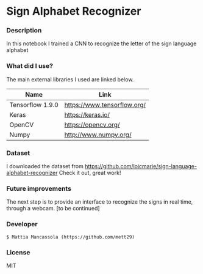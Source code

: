 # Sign Alphabet Recognizer

### Description
In this notebook I trained a CNN to recognize the letter of the sign language alphabet

### What did I use?

The main external libraries I used are linked below.

| Name | Link |
| ------ | ------ |
| Tensorflow 1.9.0 | https://www.tensorflow.org/
| Keras | https://keras.io/ |
| OpenCV | https://opencv.org/ |
| Numpy | http://www.numpy.org/ |

### Dataset
I downloaded the dataset from https://github.com/loicmarie/sign-language-alphabet-recognizer
Check it out, great work!

### Future improvements
The next step is to provide an interface to recognize the signs in real time, through a webcam.
[to be continued]

### Developer
```
$ Mattia Mancassola (https://github.com/mett29)
```

### License
MIT
